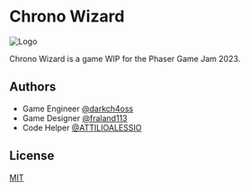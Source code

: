
# Chrono Wizard

![Logo](https://cdn.discordapp.com/attachments/799679376563109938/1081305473871003789/Chrono_Wizard_Logo.png)

Chrono Wizard is a game WIP for the Phaser Game Jam 2023.


## Authors

- Game Engineer [@darkch4oss](https://www.github.com/octokatherine)
- Game Designer [@fraland113](https://github.com/Fraland113)
- Code Helper [@ATTILIOALESSIO](https://github.com/ATTILIOALESSIO)

## License

[MIT](https://choosealicense.com/licenses/mit/)

